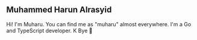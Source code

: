 ## Muhammed Harun Alrasyid

Hi! I'm Muharu. You can find me as "muharu" almost everywhere. I'm a Go and TypeScript developer. K Bye 👋
